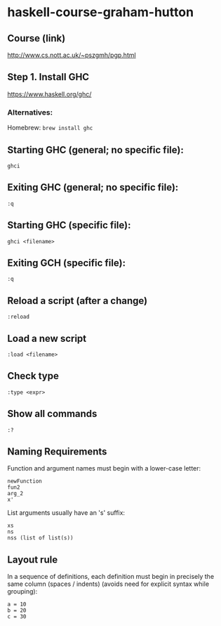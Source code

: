 # haskell-course-graham-hutton 

## Course (link) 
 
http://www.cs.nott.ac.uk/~pszgmh/pgp.html 

## Step 1. Install GHC 

https://www.haskell.org/ghc/ 

### Alternatives:  

Homebrew: `brew install ghc`

## Starting GHC (general; no specific file): 

`ghci`

## Exiting GHC (general; no specific file): 

`:q`

## Starting GHC (specific file): 

`ghci <filename>`

## Exiting GCH (specific file): 

`:q`

## Reload a script (after a change) 

`:reload`

## Load a new script 

`:load <filename>`

## Check type 

`:type <expr>`

## Show all commands 

`:?`  

## Naming Requirements 

Function and argument names must begin with a lower-case letter: 

```
newFunction
fun2
arg_2
x' 
```

List arguments usually have an 's' suffix: 

```
xs
ns
nss (list of list(s)) 
``` 
 
## Layout rule 

In a sequence of definitions, each definition must begin in precisely the same column (spaces / indents) (avoids need for explicit syntax while grouping): 

``` 
a = 10
b = 20
c = 30 
``` 



